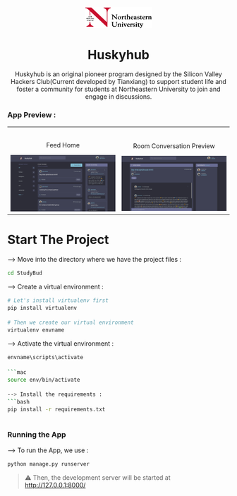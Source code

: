 <div align="center">
<img width="30%" src="./static//images/logo_neu.svg">

# Huskyhub

Huskyhub is an original pioneer program designed by the Silicon Valley Hackers Club(Current developed by Tianxiang) to support student life and foster a community for students at Northeastern University to join and engage in discussions.
</div>

### App Preview :

<table width="100%"> 
<tr>
<td width="50%">      
&nbsp; 
<br>
<p align="center">
  Feed Home
</p>
<img src="./static/images/screenshot1.png">
</td> 
<td width="50%">
<br>
<p align="center">
  Room Conversation Preview
</p>
<img src="./static/images/screenshot2.png">  
</td>
</table>

# Start The Project

--> Move into the directory where we have the project files : 
```bash
cd StudyBud

```

--> Create a virtual environment :
```bash
# Let's install virtualenv first
pip install virtualenv

# Then we create our virtual environment
virtualenv envname

```

--> Activate the virtual environment :
```bash
envname\scripts\activate

```mac
source env/bin/activate

--> Install the requirements :
```bash
pip install -r requirements.txt

```

#

### Running the App

--> To run the App, we use :
```bash
python manage.py runserver

```

> ⚠ Then, the development server will be started at http://127.0.0.1:8000/

#




